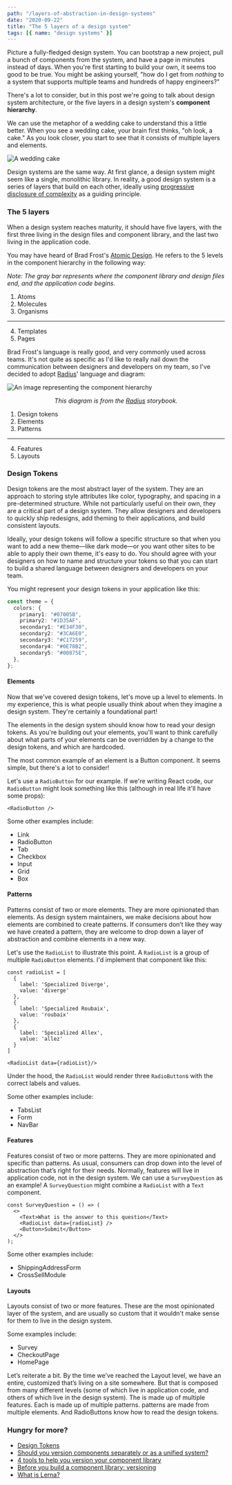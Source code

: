 ```yaml
---
path: "/layers-of-abstraction-in-design-systems"
date: "2020-09-22"
title: "The 5 layers of a design system"
tags: [{ name: "design systems" }]
---
```


Picture a fully-fledged design system. You can bootstrap a new project, pull a bunch of components from the system, and have a page in minutes instead of days. When you're first starting to build your own, it seems too good to be true. You might be asking yourself, "how do I get from _nothing_ to a system that supports multiple teams and hundreds of happy engineers?"

There's a lot to consider, but in this post we're going to talk about design system architecture, or the five layers in a design system's **component hierarchy**.

We can use the metaphor of a wedding cake to understand this a little better. When you see a wedding cake, your brain first thinks, "oh look, a cake." As you look closer, you start to see that it consists of multiple layers and elements.

![A wedding cake](../../assets/wedding-cake.jpg)

Design systems are the same way. At first glance, a design system might seem like a single, monolithic library. In reality, a good design system is a series of layers that build on each other, ideally using [progressive disclosure of complexity](/progressive-disclosure-of-complexity) as a guiding principle.

### The 5 layers

When a design system reaches maturity, it should have five layers, with the first three living in the design files and component library, and the last two living in the application code.

You may have heard of Brad Frost's [Atomic Design](https://bradfrost.com/blog/post/atomic-web-design/). He refers to the 5 levels in the component hierarchy in the following way:

_Note: The gray bar represents where the component library and design files end, and the application code begins._

1. Atoms
2. Molecules
3. Organisms

---

4. Templates
5. Pages

Brad Frost's language is really good, and very commonly used across teams. It's not quite as specific as I'd like to really nail down the communication between designers and developers on my team, so I've decided to adopt [Radius](https://radius-ds.netlify.app/?path=/docs/guides-creating-components--page)' language and diagram:

![An image representing the component hierarchy](../../assets/component-hierarchy.svg)

<p align="center"><em>This diagram is from the <a href="https://radius-ds.netlify.app/?path=/docs/guides-creating-components--page">Radius</a> storybook.</em></p>

1. Design tokens
2. Elements
3. Patterns

---

4. Features
5. Layouts

### Design Tokens

Design tokens are the most abstract layer of the system. They are an approach to storing style attributes like color, typography, and spacing in a pre-determined structure. While not particularly useful on their own, they are a critical part of a design system. They allow designers and developers to quickly ship redesigns, add theming to their applications, and build consistent layouts.

Ideally, your design tokens will follow a specific structure so that when you want to add a new theme––like dark mode––or you want other sites to be able to apply their own theme, it's easy to do. You should agree with your designers on how to name and structure your tokens so that you can start to build a shared language between designers and developers on your team.

You might represent your design tokens in your application like this:

```ts
const theme = {
  colors: {
    primary1: "#07005B",
    primary2: "#1D35AF",
    secondary1: "#E34F30",
    secondary2: "#3CA6E0",
    secondary3: "#C17259",
    secondary4: "#0E78B2",
    secondary5: "#00875E",
  },
};
```

#### Elements

Now that we've covered design tokens, let's move up a level to elements. In my experience, this is what people usually think about when they imagine a design system. They're certainly a foundational part!

The elements in the design system should know how to read your design tokens. As you're building out your elements, you'll want to think carefully about what parts of your elements can be overridden by a change to the design tokens, and which are hardcoded.

The most common example of an element is a Button component. It seems simple, but there's a lot to consider!

Let's use a `RadioButton` for our example. If we're writing React code, our `RadioButton` might look something like this (although in real life it'll have some props):

```tsx
<RadioButton />
```

Some other examples include:

- Link
- RadioButton
- Tab
- Checkbox
- Input
- Grid
- Box

#### Patterns

Patterns consist of two or more elements. They are more opinionated than elements. As design system maintainers, we make decisions about how elements are combined to create patterns. If consumers don’t like they way we have created a pattern, they are welcome to drop down a layer of abstraction and combine elements in a new way.

Let's use the `RadioList` to illustrate this point. A `RadioList` is a group of multiple `RadioButton` elements. I'd implement that component like this:

```tsx
const radioList = [
  {
    label: 'Specialized Diverge',
    value: 'diverge'
  },
  {
    label: 'Specialized Roubaix',
    value: 'roubaix'
  },
  {
    label: 'Specialized Allex',
    value: 'allez'
  }
]

<RadioList data={radioList}/>
```

Under the hood, the `RadioList` would render three `RadioButton`s with the correct labels and values.

Some other examples include:

- TabsList
- Form
- NavBar

#### Features

Features consist of two or more patterns. They are more opinionated and specific than patterns. As usual, consumers can drop down into the level of abstraction that’s right for their needs. Normally, features will live in application code, not in the design system.
We can use a `SurveyQuestion` as an example! A `SurveyQuestion` might combine a `RadioList` with a `Text` component.

```tsx
const SurveyQuestion = () => (
  <>
    <Text>What is the answer to this question</Text>
    <RadioList data={radioList} />
    <Button>Submit</Button>
  </>
);
```

Some other examples include:

- ShippingAddressForm
- CrossSellModule

#### Layouts

Layouts consist of two or more features. These are the most opinionated layer of the system, and are usually so custom that it wouldn't make sense for them to live in the design system.

Some examples include:

- Survey
- CheckoutPage
- HomePage

Let’s reiterate a bit. By the time we’ve reached the Layout level, we have an entire, customized <Survey /> that’s living on a site somewhere. But that <Survey /> is composed from many different levels (some of which live in application code, and others of which live in the design system).
The <Survey /> is made up of multiple <SurveyQuestion /> features. Each <SurveyQuestion /> is made up of multiple <RadioList /> patterns. <RadioList /> patterns are made from multiple <RadioButton /> elements. And RadioButtons know how to read the design tokens.

### Hungry for more?

- [Design Tokens](/design-tokens)
- [Should you version components separately or as a unified system?](/version-bundling)
- [4 tools to help you version your component library](/4-tools-to-help-you-version-your-component-library)
- [Before you build a component library: versioning](/library-versioning)
- [What is Lerna?](/what-is-lerna)
